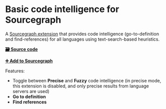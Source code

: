 # Basic code intelligence for Sourcegraph

A [Sourcegraph extension](https://docs.sourcegraph.com/extensions) that provides code intelligence (go-to-definition and find-references) for all languages using text-search-based heuristics.

[**🗃️ Source code**](https://github.com/sourcegraph/sourcegraph-basic-code-intel)

[**➕ Add to Sourcegraph**](https://sourcegraph.com/extensions/sourcegraph/basic-code-intel)

Features:

- Toggle between **Precise** and **Fuzzy** code intelligence (in precise mode, this extension is disabled, and only precise results from language servers are used)
- **Go to definition**
- **Find references**

